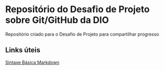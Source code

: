 # Repositório do Desafio de Projeto sobre Git/GitHub da DIO
Repositório criado para o Desafio de Projeto para compartilhar progresso

## Links úteis
[Sintaxe Básica Markdown](https://www.markdownguide.org/basic-syntax/)
